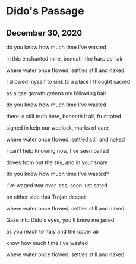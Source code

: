 # Dido's Passage
## December 30, 2020

do you know how much time I've wasted

in this enchanted mire, beneath the harpies' lair

where water once flowed, settles still and naked



I allowed myself to sink to a place I thought sacred

as algae growth greens my billowing hair

do you know how much time I've wasted



there is still truth here, beneath it all, frustrated

signed in kelp our wedlock, marks of care

where water once flowed, settled still and naked



I can't help knowing now, I've seen baited

doves from out the sky, and in your snare 

do you know how much time I've wasted?



I've waged war over less, seen lust sated

on either side that Trojan despair

where water once flowed, settles still and naked



Gaze into Dido's eyes, you'll know me jaded

as you reach to Italy and the upper air

know how much time I've wasted

where water once flowed, settles still and naked